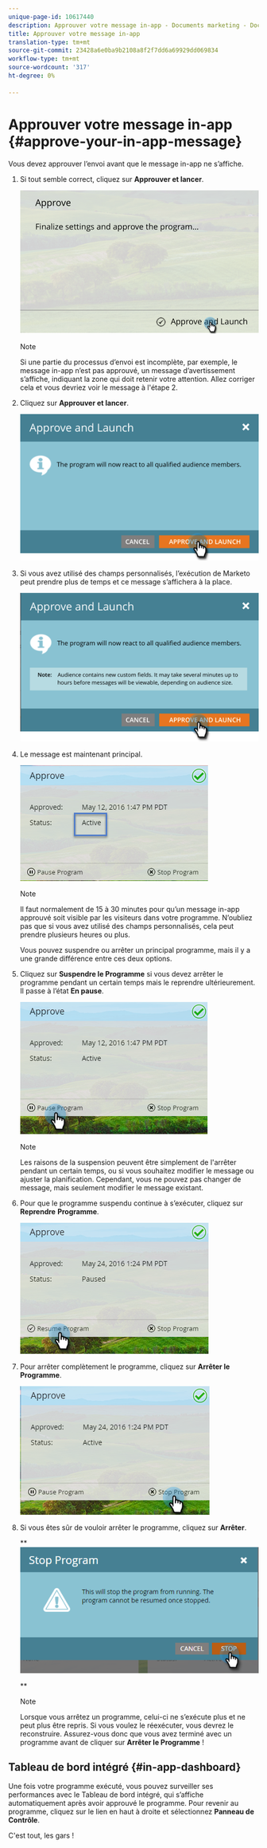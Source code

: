 ```yaml
---
unique-page-id: 10617440
description: Approuver votre message in-app - Documents marketing - Documentation du produit
title: Approuver votre message in-app
translation-type: tm+mt
source-git-commit: 23428a6e0ba9b2108a8f2f7dd6a69929dd069834
workflow-type: tm+mt
source-wordcount: '317'
ht-degree: 0%

---
```



# Approuver votre message in-app {#approve-your-in-app-message}

Vous devez approuver l’envoi avant que le message in-app ne s’affiche.

1. Si tout semble correct, cliquez sur **Approuver et lancer**.

   ![](assets/pasted-image-at-2016-05-31-02-08-pm-281-29.png)

   >[!NOTE]
   >
   >Si une partie du processus d’envoi est incomplète, par exemple, le message in-app n’est pas approuvé, un message d’avertissement s’affiche, indiquant la zone qui doit retenir votre attention. Allez corriger cela et vous devriez voir le message à l&#39;étape 2.

1. Cliquez sur **Approuver et lancer**.

   ![](assets/pasted-image-at-2016-05-31-02-08-pm.png)

1. Si vous avez utilisé des champs personnalisés, l’exécution de Marketo peut prendre plus de temps et ce message s’affichera à la place.

   ![](assets/pasted-image-at-2016-05-31-02-09-pm.png)

1. Le message est maintenant principal.

   ![](assets/image2016-5-12-13-3a49-3a5.png)

   >[!NOTE]
   >
   >Il faut normalement de 15 à 30 minutes pour qu’un message in-app approuvé soit visible par les visiteurs dans votre programme. N’oubliez pas que si vous avez utilisé des champs personnalisés, cela peut prendre plusieurs heures ou plus.

   Vous pouvez suspendre ou arrêter un principal programme, mais il y a une grande différence entre ces deux options.

1. Cliquez sur **Suspendre le Programme** si vous devez arrêter le programme pendant un certain temps mais le reprendre ultérieurement. Il passe à l’état **En pause**.

   ![](assets/image2016-5-12-13-3a50-3a26.png)

   >[!NOTE]
   >
   >Les raisons de la suspension peuvent être simplement de l&#39;arrêter pendant un certain temps, ou si vous souhaitez modifier le message ou ajuster la planification. Cependant, vous ne pouvez pas changer de message, mais seulement modifier le message existant.

1. Pour que le programme suspendu continue à s’exécuter, cliquez sur **Reprendre** **Programme**.

   ![](assets/image2016-5-24-13-3a26-3a43.png)

1. Pour arrêter complètement le programme, cliquez sur **Arrêter le Programme**.

   ![](assets/image2016-5-24-13-3a29-3a35.png)

1. Si vous êtes sûr de vouloir arrêter le programme, cliquez sur **Arrêter**.

   ** ![](assets/image2016-5-24-13-3a31-3a22.png)

   **

   >[!NOTE]
   >
   >Lorsque vous arrêtez un programme, celui-ci ne s’exécute plus et ne peut plus être repris. Si vous voulez le réexécuter, vous devrez le reconstruire. Assurez-vous donc que vous avez terminé avec un programme avant de cliquer sur **Arrêter le Programme** !

## Tableau de bord intégré {#in-app-dashboard}

Une fois votre programme exécuté, vous pouvez surveiller ses performances avec le Tableau de bord intégré, qui s’affiche automatiquement après avoir approuvé le programme. Pour revenir au programme, cliquez sur le lien en haut à droite et sélectionnez **Panneau de Contrôle**.

C&#39;est tout, les gars !

